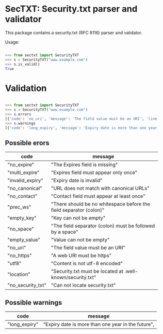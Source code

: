 # SecTXT: Security.txt parser and validator

This package contains a security.txt (RFC 9116) parser and validator.

Usage:

```python

>>> from sectxt import SecurityTXT
>>> s = SecurityTXT("www.example.com")
>>> s.is_valid()
True

```

# Validation

```python

>>> from sectxt import SecurityTXT
>>> s = SecurityTXT("www.example.com")
>>> s.errors
[{'code': 'no_uri', 'message': 'The field value must be an URI', 'line': 2}, {'code': 'no_expire', 'message': 'The Expires field is missing', 'line': None}]
>>> s.warnings
[{'code': 'long_expiry', 'message': 'Expiry date is more than one year in the future', 'line': 3}]
```
## Possible erors

| code             | message                                                            |
|------------------|--------------------------------------------------------------------|
| "no_expire"      | "The Expires field is missing"                                     |
| "multi_expire"   | "Expires field must appear only once"                              |
| "invalid_expiry" | "Expiry date is invalid"                                           |
| "no_canonical"   | "URL does not match with canonical URLs"                           |
| "no_contact"     | "Contact field must appear at least once"                          |
| "prec_ws"        | "There should be no whitespace before the field separator (colon)" |
| "empty_key"      | "Key can not be empty"                                             | 
| "no_space"       | "The field separator (colon) must be followed by a space"          |
| "empty_value"    | "Value can not be empty"                                           |
| "no_uri"         | "The field value must be an URI"                                   |
| "no_https"       | "A web URI must be https"                                          |
| "utf8"           | "Content is not utf-8 encoded"                                     |
| "location"       | "Security.txt must be located at .well-known/security.txt"         |
| "no_security_txt"| "Can not locate security.txt"                                      |

## Possible warnings

| code          | message                                            |
|---------------|----------------------------------------------------|
| "long_expiry" | "Expiry date is more than one year in the future", |
